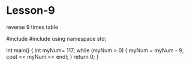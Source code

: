 # Lesson-9
reverse 9 times table

  #include <iostream>
  #include <string>
  using namespace std;

  int main()
  {
    int myNum= 117;
    while (myNum > 0) {
      myNum = myNum - 9;
      cout << myNum << endl;
    }
    return 0;
  }
